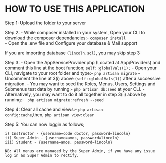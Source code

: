 HOW TO USE THIS APPLICATION
===========================================================================================

Step 1: Upload the folder to your server

Step 2:
	- While composer installed in your system, Open your CLI to download the composer dependancies:- 
           <code>composer install</code>		
	- Open the .env file and Configure your database & Mail support

If you are importing database <code>(lincoln.sql)</code>, you may skip step 3

Step 3: 
	- Open the AppServiceProvider.php (Located at App\Providers) and comment this line at the boot function;
           <code>self::globalVals(1);</code>
	- Open your CLI, navigate to your root folder and type:- <code>php artisan migrate</code>
	- Uncomment the line at 3(i) above <code>(self::globalVals(1))</code> after a successive migration.
	- You may want to seed the Roles, Menus, Users, Settings and Submenus test data by running:- <code>php artisan db:seed</code>
	at your CLI. 
	- Alternatively, you may want to do it all together in step 3(ii) above by running:- <code> php artisan migrate:refresh --seed </code>

Step 4: Clear all cache and views:- <code>php artisan config:cache</code>,then, <code>php artisan view:clear</code>

Step 5: You can now loggin as follows;

	i) Instructor - {username=code doctor, password=lincoln}
	ii) Super Admin - {username=amos, password=lincoln}
	iii) Student - {username=amos, password=lincoln}
	
	NB: All menus are managed by the Super Admin, if you have any issue log in as Super Admin to rectify.
